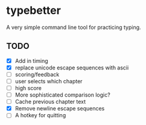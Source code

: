 # typebetter

A very simple command line tool for practicing typing.


## TODO

- [x] Add in timing
- [x] replace unicode escape sequences with ascii
- [ ] scoring/feedback
- [ ] user selects which chapter
- [ ] high score
- [ ] More sophisticated comparison logic?
- [ ] Cache previous chapter text
- [x] Remove newline escape sequences
- [ ] A hotkey for quitting
